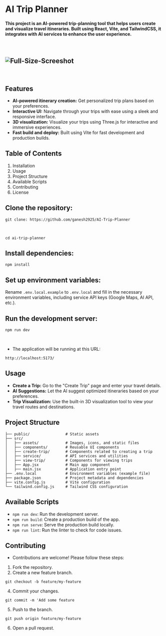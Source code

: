 # AI Trip Planner

#### This project is an AI-powered trip-planning tool that helps users create and visualize travel itineraries. Built using React, Vite, and TailwindCSS, it integrates with AI services to enhance the user experience.
<br/>

## ![Full-Size-Screeshot](https://github.com/user-attachments/assets/64b411b3-713f-4e45-9191-564aea0fe269)
<br />

## Features
* <b>AI-powered itinerary creation:</b> Get personalized trip plans based on your preferences.
* <b>Interactive UI:</b> Navigate through your trips with ease using a sleek and responsive interface.
* <b>3D visualization:</b> Visualize your trips using Three.js for interactive and immersive experiences.
* <b>Fast build and deploy:</b> Built using Vite for fast development and production builds.

## Table of Contents

1. Installation
2. Usage
3. Project Structure
4. Available Scripts
5. Contributing
6. License

## Clone the repository:

```
git clone: https://github.com/ganesh2925/AI-Trip-Planner
```
<br />

```
cd ai-trip-planner
```

## Install dependencies:

```
npm install
```

## Set up environment variables:

Rename `.env.local.example` to `.env.local` and fill in the necessary environment variables, including service API keys (Google Maps, AI API, etc.).

## Run the development server:

```
npm run dev
```
<br />

- The application will be running at this URL:

```
http://localhost:5173/
```

## Usage

* <b>Create a Trip:</b> Go to the "Create Trip" page and enter your travel details.
* <b>AI Suggestions:</b> Let the AI suggest optimized itineraries based on your preferences.
* <b>Trip Visualization:</b> Use the built-in 3D visualization tool to view your travel routes and destinations.

## Project Structure

`├── public/                # Static assets`<br />
`├── src/`<br />
`│   ├── assets/            # Images, icons, and static files`<br />
`│   ├── components/        # Reusable UI components`<br />
`│   ├── create-trip/       # Components related to creating a trip`<br />
`│   ├── service/           # API services and utilities`<br />
`│   ├── view-trip/         # Components for viewing trips`<br />
`│   ├── App.jsx            # Main app component`<br />
`│   ├── main.jsx           # Application entry point`<br />
`├── .env.local             # Environment variables (example file)`<br />
`├── package.json           # Project metadata and dependencies`<br />
`├── vite.config.js         # Vite configuration`<br />
`└── tailwind.config.js     # Tailwind CSS configuration`<br />

## Available Scripts

- `npm run dev`: Run the development server.
- `npm run build`: Create a production build of the app.
- `npm run serve`: Serve the production build locally.
- `npm run lint`: Run the linter to check for code issues.

## Contributing

- Contributions are welcome! Please follow these steps:
1. Fork the repository.
2. Create a new feature branch.

```
git checkout -b feature/my-feature
```

4. Commit your changes.

```
git commit -m 'Add some feature
```

5. Push to the branch.

```
git push origin feature/my-feature
```

6. Open a pull request.
